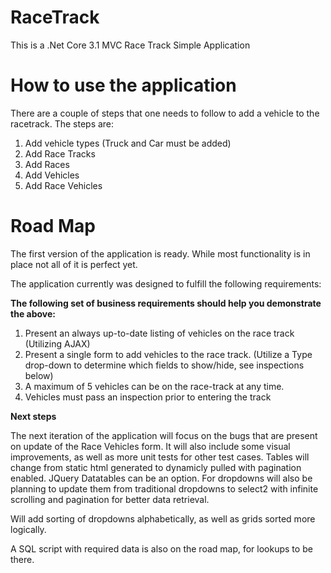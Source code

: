 # RaceTrack
This is a .Net Core 3.1 MVC Race Track Simple Application


# How to use the application
There are a couple of steps that one needs to follow to add a vehicle to the racetrack. The steps are:
1. Add vehicle types (Truck and Car must be added)
2. Add Race Tracks
3. Add Races
4. Add Vehicles
5. Add Race Vehicles

# Road Map

The first version of the application is ready. While most functionality is in place not all of it is perfect yet.

The application currently was designed to fulfill the following requirements:

**The following set of business requirements should help you demonstrate the above:**

1. Present an always up-to-date listing of vehicles on the race track (Utilizing AJAX)
2. Present a single form to add vehicles to the race track. (Utilize a Type drop-down to determine which fields to show/hide, see inspections below)
3. A maximum of 5 vehicles can be on the race-track at any time.
4. Vehicles must pass an inspection prior to entering the track

**Next steps**

The next iteration of the application will focus on the bugs that are present on update of the Race Vehicles form. It will also include some visual improvements, as well as more unit tests for other test cases. Tables will change from static html generated to dynamicly pulled with pagination enabled. JQuery Datatables can be an option. For dropdowns will also be planning to update them from traditional dropdowns to select2 with infinite scrolling and pagination for better data retrieval.

Will add sorting of dropdowns alphabetically, as well as grids sorted more logically.

A SQL script with required data is also on the road map, for lookups to be there.
